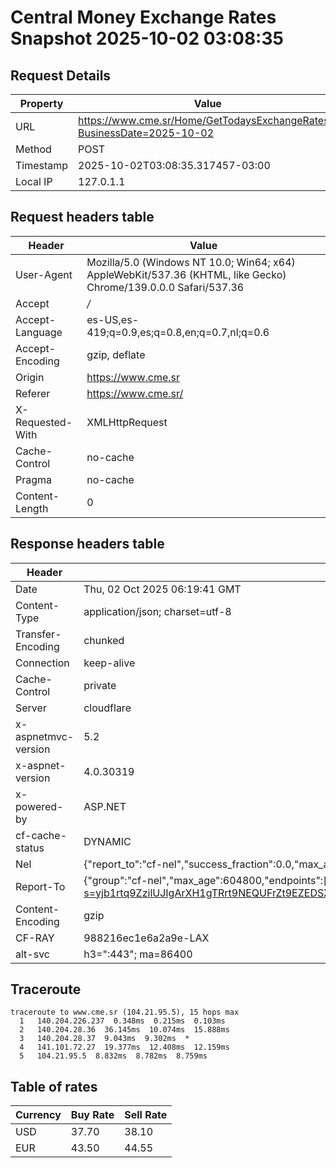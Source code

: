 # Central Money Exchange Rates Snapshot 2025-10-02 03:08:35
## Request Details

| Property | Value |
|----------|-------|
| URL | https://www.cme.sr/Home/GetTodaysExchangeRates/?BusinessDate=2025-10-02 |
| Method | POST |
| Timestamp | 2025-10-02T03:08:35.317457-03:00 |
| Local IP | 127.0.1.1 |
    
## Request headers table

| Header | Value |
|--------|-------|
| User-Agent | Mozilla/5.0 (Windows NT 10.0; Win64; x64) AppleWebKit/537.36 (KHTML, like Gecko) Chrome/139.0.0.0 Safari/537.36 |
| Accept | */* |
| Accept-Language | es-US,es-419;q=0.9,es;q=0.8,en;q=0.7,nl;q=0.6 |
| Accept-Encoding | gzip, deflate |
| Origin | https://www.cme.sr |
| Referer | https://www.cme.sr/ |
| X-Requested-With | XMLHttpRequest |
| Cache-Control | no-cache |
| Pragma | no-cache |
| Content-Length | 0 |

    
## Response headers table
| Header | Value |
|--------|-------|
| Date | Thu, 02 Oct 2025 06:19:41 GMT |
| Content-Type | application/json; charset=utf-8 |
| Transfer-Encoding | chunked |
| Connection | keep-alive |
| Cache-Control | private |
| Server | cloudflare |
| x-aspnetmvc-version | 5.2 |
| x-aspnet-version | 4.0.30319 |
| x-powered-by | ASP.NET |
| cf-cache-status | DYNAMIC |
| Nel | {"report_to":"cf-nel","success_fraction":0.0,"max_age":604800} |
| Report-To | {"group":"cf-nel","max_age":604800,"endpoints":[{"url":"https://a.nel.cloudflare.com/report/v4?s=yjb1rtq9ZzilUJIgArXH1gTRrt9NEQUFrZt9EZEDSXDqvXv9kU%2Fz8ktxlT3bvPyjW4bHaHQ4JmkmSDqh0T4OCTk8pklal0m1NM8%3D"}]} |
| Content-Encoding | gzip |
| CF-RAY | 988216ec1e6a2a9e-LAX |
| alt-svc | h3=":443"; ma=86400 |

## Traceroute 

```
traceroute to www.cme.sr (104.21.95.5), 15 hops max
  1   140.204.226.237  0.348ms  0.215ms  0.103ms 
  2   140.204.28.36  36.145ms  10.074ms  15.888ms 
  3   140.204.28.37  9.043ms  9.302ms  * 
  4   141.101.72.27  19.377ms  12.408ms  12.159ms 
  5   104.21.95.5  8.832ms  8.782ms  8.759ms 

```


## Table of rates

| Currency | Buy Rate | Sell Rate |
|----------|----------|-----------|
| USD | 37.70 | 38.10 |
| EUR | 43.50 | 44.55 |
